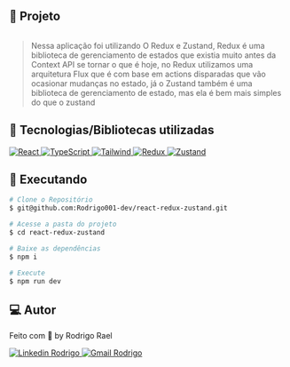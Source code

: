 ## :page_with_curl: Projeto

![]()

> Nessa aplicação foi utilizando O Redux e Zustand, Redux é uma biblioteca de gerenciamento de estados que existia muito antes da Context API se tornar o que é hoje, no Redux utilizamos uma arquitetura Flux que é com base em actions disparadas que vão ocasionar mudanças no estado, já o Zustand também é uma biblioteca de gerenciamento de estado, mas ela é bem mais simples do que o zustand

## 🚀 Tecnologias/Bibliotecas utilizadas

<a href="https://pt-br.reactjs.org/" target="_blank"> <img src="https://img.shields.io/badge/-ReactJS-61DAFB?style=flat-square&logo=React&logoColor=white" alt="React"> </a>
<a href="https://www.typescriptlang.org/" target="_blank"> <img src="https://img.shields.io/badge/-TypeScript-3178C6?style=flat-square&logo=TypeScript&logoColor=white" alt="TypeScript"> </a>
<a href="https://tailwindui.com/documentation" target="_blank"> <img src="https://img.shields.io/badge/-tailwind-0EA5E9?style=flat-square&logo=tailwindcss&logoColor=white" alt="Tailwind"> </a>
<a href="https://redux.js.org/" target="_blank"> <img src="https://img.shields.io/badge/-Redux-764abc?style=flat-square&logo=redux&logoColor=white" alt="Redux"> </a>
<a href="https://zustand-demo.pmnd.rs/" target="_blank"> <img src="https://img.shields.io/badge/-Zustand-000000?style=flat-square&logo=zustand&logoColor=white" alt="Zustand"> </a>

## :construction_worker: Executando

```bash
# Clone o Repositório
$ git@github.com:Rodrigo001-dev/react-redux-zustand.git
```

```bash
# Acesse a pasta do projeto
$ cd react-redux-zustand
```

```bash
# Baixe as dependências
$ npm i
```

```bash
# Execute
$ npm run dev
```

## 💻 Autor

Feito com 💜 by Rodrigo Rael

<a href="https://www.linkedin.com/in/rodrigo-rael-a7a4b51a9/" target="_blank"> <img src="https://img.shields.io/badge/-RodrigoRael-blue?style=flat-square&logo=Linkedin&logoColor=white&link=https" alt="Linkedin Rodrigo"> </a>
<a href="https://img.shields.io/badge/-rodrigorael53@gmail.com-c14438?style=flat-square&logo=Gmail&logoColor=white&link=mailto:rodrigorael53@gmail.com" target="_blank"> <img src="https://img.shields.io/badge/-rodrigorael53@gmail.com-c14438?style=flat-square&logo=Gmail&logoColor=white&link=mailto:rodrigorael53@gmail.com" alt="Gmail Rodrigo"> </a>
